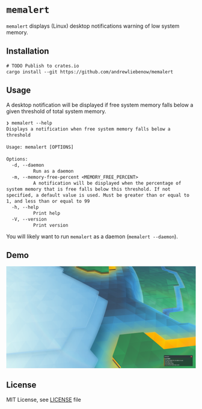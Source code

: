 # `memalert`

`memalert` displays (Linux) desktop notifications warning of low system memory.

## Installation

```
# TODO Publish to crates.io
cargo install --git https://github.com/andrewliebenow/memalert
```

## Usage

A desktop notification will be displayed if free system memory falls below a given threshold of total system memory.

```shell
❯ memalert --help
Displays a notification when free system memory falls below a threshold

Usage: memalert [OPTIONS]

Options:
  -d, --daemon
          Run as a daemon
  -m, --memory-free-percent <MEMORY_FREE_PERCENT>
          A notification will be displayed when the percentage of system memory that is free falls below this threshold. If not specified, a default value is used. Must be greater than or equal to 1, and less than or equal to 99
  -h, --help
          Print help
  -V, --version
          Print version
```

You will likely want to run `memalert` as a daemon (`memalert --daemon`).

## Demo

![`memalert` demo](memalert.png)

## License

MIT License, see <a href="LICENSE">LICENSE</a> file
